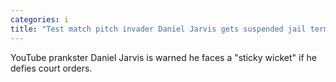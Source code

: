 ```yaml
---
categories: i
title: "Test match pitch invader Daniel Jarvis gets suspended jail term"
---
```

YouTube prankster Daniel Jarvis is warned he faces a "sticky wicket" if he defies court orders.